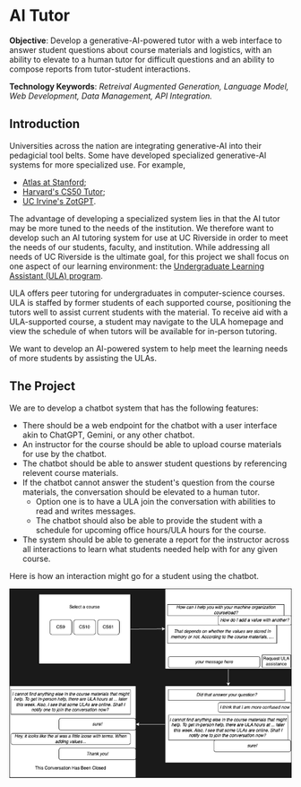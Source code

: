 # AI Tutor

**Objective**: Develop a generative-AI-powered tutor with a web interface to answer student questions about course materials and logistics, with an ability to elevate to a human tutor for difficult questions and an ability to compose reports from tutor-student interactions.

**Technology Keywords**: *Retreival Augmented Generation, Language Model, Web Development, Data Management, API Integration.*

## Introduction
Universities across the nation are integrating generative-AI into their pedagicial tool belts. Some have developed specialized generative-AI systems for more specialized use. For example,

- [Atlas at Stanford](https://gse-it.stanford.edu/project/atlas-chatbot);
- [Harvard's CS50 Tutor](https://cs.harvard.edu/malan/publications/V1fp0567-liu.pdf);
- [UC Irvine's ZotGPT](https://zotgpt.uci.edu/).

The advantage of developing a specialized system lies in that the AI tutor may be more tuned to the needs of the institution. We therefore want to develop such an AI tutoring system for use at UC Riverside in order to meet the needs of our students, faculty, and institution. While addressing all needs of UC Riverside is the ultimate goal, for this project we shall focus on one aspect of our learning environment: the [Undergraduate Learning Assistant (ULA) program](https://ula.cs.ucr.edu/).

ULA offers peer tutoring for undergraduates in computer-science courses. ULA is staffed by former students of each supported course, positioning the tutors well to assist current students with the material. To receive aid with a ULA-supported course, a student may navigate to the ULA homepage and view the schedule of when tutors will be available for in-person tutoring.

We want to develop an AI-powered system to help meet the learning needs of more students by assisting the ULAs.

## The Project

We are to develop a chatbot system that has the following features:

* There should be a web endpoint for the chatbot with a user interface akin to ChatGPT, Gemini, or any other chatbot.
* An instructor for the course should be able to upload course materials for use by the chatbot.
* The chatbot should be able to answer student questions by referencing relevent course materials.
* If the chatbot cannot answer the student's question from the course materials, the conversation should be elevated to a human tutor.
    * Option one is to have a ULA join the conversation with abilities to read and writes messages.
    * The chatbot should also be able to provide the student with a schedule for upcoming office hours/ULA hours for the course.
* The system should be able to generate a report for the instructor across all interactions to learn what students needed help with for any given course.


Here is how an interaction might go for a student using the chatbot.

![student-interaction-flowchart](student-interaction.png)
